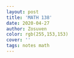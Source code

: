 ```yaml
---
layout: post
title: 'MATH 138'
date: 2020-04-27
author: Zosuven
color: rgb(255,153,153)
cover: ''
tags: notes math
---
```


